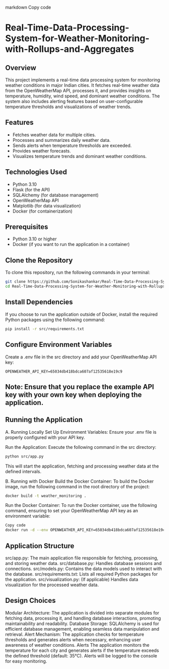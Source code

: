 markdown
Copy code
# Real-Time-Data-Processing-System-for-Weather-Monitoring-with-Rollups-and-Aggregates

## Overview
This project implements a real-time data processing system for monitoring weather conditions in major Indian cities. It fetches real-time weather data from the OpenWeatherMap API, processes it, and provides insights on temperature, humidity, wind speed, and dominant weather conditions. The system also includes alerting features based on user-configurable temperature thresholds and visualizations of weather trends.

## Features
- Fetches weather data for multiple cities.
- Processes and summarizes daily weather data.
- Sends alerts when temperature thresholds are exceeded.
- Provides weather forecasts.
- Visualizes temperature trends and dominant weather conditions.

## Technologies Used
- Python 3.10
- Flask (for the API)
- SQLAlchemy (for database management)
- OpenWeatherMap API
- Matplotlib (for data visualization)
- Docker (for containerization)
  
## Prerequisites
- Python 3.10 or higher
- Docker (if you want to run the application in a container)

## Clone the Repository
To clone this repository, run the following commands in your terminal:

```bash
git clone https://github.com/Sonikashankar/Real-Time-Data-Processing-System-for-Weather-Monitoring-with-Rollups-and-Aggregates.git
cd Real-Time-Data-Processing-System-for-Weather-Monitoring-with-Rollups-and-Aggregates
```

## Install Dependencies
If you choose to run the application outside of Docker, install the required Python packages using the following command:

```bash
pip install -r src/requirements.txt
```

## Configure Environment Variables
Create a .env file in the src directory and add your OpenWeatherMap API key:

```env
OPENWEATHER_API_KEY=65034db418bdca607af12535618e19c9
```
## Note: Ensure that you replace the example API key with your own key when deploying the application.

## Running the Application
A. Running Locally
Set Up Environment Variables: Ensure your .env file is properly configured with your API key.

Run the Application: Execute the following command in the src directory:

```bash
python src/app.py
```
This will start the application, fetching and processing weather data at the defined intervals.

B. Running with Docker
Build the Docker Container: To build the Docker image, run the following command in the root directory of the project:

```bash
docker build -t weather_monitoring .
```
Run the Docker Container: To run the Docker container, use the following command, ensuring to set your OpenWeatherMap API key as an environment variable:

```bash
Copy code
docker run -d --env OPENWEATHER_API_KEY=65034db418bdca607af12535618e19c9 weather_monitoring
```
## Application Structure
src/app.py: The main application file responsible for fetching, processing, and storing weather data.
src/database.py: Handles database sessions and connections.
src/models.py: Contains the data models used to interact with the database.
src/requirements.txt: Lists all required Python packages for the application.
src/visualization.py: (If applicable) Handles data visualization for the processed weather data.
## Design Choices
Modular Architecture: The application is divided into separate modules for fetching data, processing it, and handling database interactions, promoting maintainability and readability.
Database Storage: SQLAlchemy is used for efficient database management, enabling seamless data manipulation and retrieval.
Alert Mechanism: The application checks for temperature thresholds and generates alerts when necessary, enhancing user awareness of weather conditions.
Alerts
The application monitors the temperature for each city and generates alerts if the temperature exceeds the defined threshold (default: 35°C). Alerts will be logged to the console for easy monitoring.







